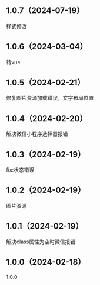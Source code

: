 ## 1.0.7（2024-07-19）
样式修改
## 1.0.6（2024-03-04）
转vue
## 1.0.5（2024-02-21）
修复图片资源加载错误，文字布局位置
## 1.0.4（2024-02-20）
解决微信小程序选择器报错
## 1.0.3（2024-02-19）
fix:状态错误
## 1.0.2（2024-02-19）
图片资源
## 1.0.1（2024-02-19）
解决class属性为空时微信报错
## 1.0.0（2024-02-18）
1.0.0
